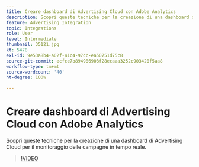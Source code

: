 ```yaml
---
title: Creare dashboard di Advertising Cloud con Adobe Analytics
description: Scopri queste tecniche per la creazione di una dashboard di Advertising Cloud per il monitoraggio delle campagne in tempo reale.
feature: Advertising Integration
topic: Integrations
role: User
level: Intermediate
thumbnail: 35121.jpg
kt: 5478
exl-id: 9e53a8b4-a02f-41c4-97cc-ea50751d75c8
source-git-commit: ecfce7b894986903f28ecaaa3252c903420f5aa8
workflow-type: tm+mt
source-wordcount: '40'
ht-degree: 100%

---
```


# Creare dashboard di Advertising Cloud con Adobe Analytics

Scopri queste tecniche per la creazione di una dashboard di Advertising Cloud per il monitoraggio delle campagne in tempo reale.

>[!VIDEO](https://video.tv.adobe.com/v/40464/?quality=12&learn=on&captions=ita)
